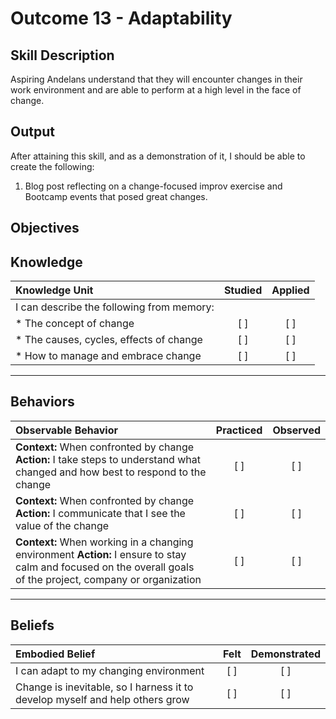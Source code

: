 # Outcome 13 - Adaptability

**Skill Description**
----------
Aspiring Andelans understand that they will encounter changes in their work environment and are able to perform at a high level in the face of change.


**Output**
----------
After attaining this skill, and as a demonstration of it, I should be able to create the following:

1. Blog post reflecting on a change-focused improv exercise and Bootcamp events that posed great changes.


**Objectives**
----------

## **Knowledge**


| Knowledge Unit   |      Studied      | Applied |
|:-------------|:------------------:|:--------:|
| I can describe the following from memory: | | |
| * The concept of change  | [ ] |    [ ] |
| * The causes, cycles, effects of change  | [ ] |    [ ] |
| * How to manage and embrace change | [ ] |    [ ] |


----------


## **Behaviors**


| Observable Behavior   |      Practiced      | Observed |
|:-------------|:------------------:|:--------:|
| **Context:**  When confronted by change **Action:** I take steps to understand what changed and how best to respond to the change | [ ] |    [ ] |
| **Context:**  When confronted by change **Action:** I communicate that I see the value of the change | [ ] |    [ ] |
| **Context:** When working in a changing environment **Action:** I ensure to stay calm and focused on the overall goals of the project, company or organization | [ ] |    [ ] |

----------


## **Beliefs**


| Embodied Belief   |      Felt      | Demonstrated |
|:-------------|:------------------:|:--------:|
| I can adapt to my changing environment |   [ ]   |   [ ] |
| Change is inevitable, so I harness it to develop myself and help others grow |   [ ]   |   [ ] |
